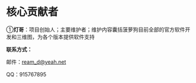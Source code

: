 # 核心贡献者

 ①**灯哥**：项目创始人；主要维护者；维护内容囊括菠萝狗目前全部的官方软件开发和三维图，为各个版本提供软件支持

**联系方式：**

邮件：ream_d@yeah.net 

QQ：915767895